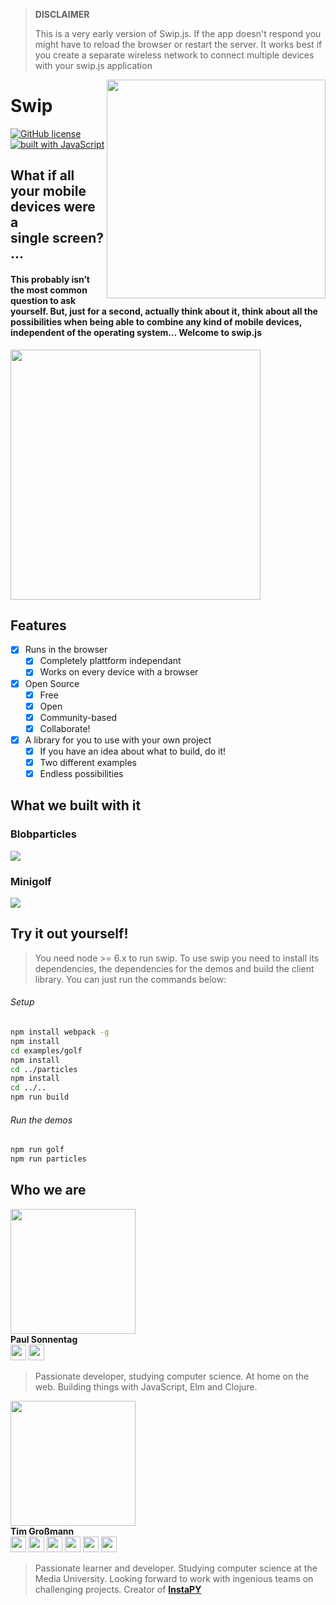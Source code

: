 > **DISCLAIMER**
> 
> This is a very early version of Swip.js. If the app doesn't respond you might have to reload the browser or restart the server.
> It works best if you create a separate wireless network to connect multiple devices with your swip.js application 

<img src='assets/logo.png' width="350" align="right">

# **Swip**

[![GitHub license](https://img.shields.io/github/license/mashape/apistatus.svg)](https://github.com/timgrossmann/InstaPy/blob/master/LICENSE)
[![built with JavaScript](https://img.shields.io/badge/built%20with-JavaScript-yellow.svg)](https://www.javascript.com)

## What if all your mobile devices were a single screen?…
#### This probably isn’t the most common question to ask yourself. But, just for a second, actually think about it, think about all the possibilities when being able to combine any kind of mobile devices, independent of the operating system… Welcome to swip.js

<img src='assets/explanation.jpg' width="400">

## Features
- [x] Runs in the browser
    - [x] Completely plattform independant
    - [x] Works on every device with a browser
- [x] Open Source
    - [x] Free
    - [x] Open 
    - [x] Community-based
    - [x] Collaborate!
- [x] A library for you to use with your own project
    - [x] If you have an idea about what to build, do it!
    - [x] Two different examples
    - [x] Endless possibilities

## What we built with it
### Blobparticles
<a href="https://www.youtube.com/watch?v=qXOwT0ieOgw" target="_blank"><img src="./assets/blob_prev.jpg"/></a>

### Minigolf
<a href="https://www.youtube.com/watch?v=ZE0gxa-p8HY" target="_blank"><img src="./assets/golf_prev.jpg"/></a>

## Try it out yourself!

> You need node >= 6.x to run swip. To use swip you need to install its dependencies, the dependencies for the demos and build the client library. You can just run the commands below:

###### Setup
```bash
npm install webpack -g
npm install
cd examples/golf
npm install
cd ../particles
npm install
cd ../..
npm run build
```

###### Run the demos
```bash
npm run golf
npm run particles
```

## Who we are
[<img src="https://avatars1.githubusercontent.com/u/650540?v=3&s=400" width="200">](http://github.com/paulsonnentag)   
**Paul Sonnentag**   
[<img src="http://www.iconsdb.com/icons/preview/black/twitter-xxl.png" width="25"/>](https://twitter.com/paulsonnentag)
[<img src="http://ncwebdiva.com/wp-content/uploads/2013/07/icon_28803.png" width="25"/>](http://paulsonnentag.com)

> Passionate developer, studying computer science. At home on the web. Building things with JavaScript, Elm and Clojure.   


[<img src="https://avatars2.githubusercontent.com/u/16529337?v=3&u=6819d2f1d1626e1e23094977c3b1188b39863aed&s=400" width="200">](http://github.com/timgrossmann)   
**Tim Großmann**   
[<img src="http://www.iconsdb.com/icons/preview/black/twitter-xxl.png" width="25"/>](https://twitter.com/timigrossmann)
[<img src="https://cdn4.iconfinder.com/data/icons/picons-social/57/53-medium-3-512.png" width="25"/>](https://medium.com/@TimGrossmann)
[<img src="https://cdn4.iconfinder.com/data/icons/devine_icons/Black/PNG/Appliaction%20and%20Programs/Mail%20-2.png" width="25"/>](mailto:contact.timgrossmann@gmail.com)
[<img src="http://png-1.findicons.com/files/icons/2779/simple_icons/4096/facebook_4096_black.png" width="25"/>](https://www.facebook.com/profile.php?id=100000656212416)
[<img src="https://cdn3.iconfinder.com/data/icons/picons-social/57/38-instagram-512.png" width="25"/>](https://www.instagram.com/grossertim/)
[<img src="https://cdn0.iconfinder.com/data/icons/octicons/1024/mark-github-512.png" width="25"/>](https://github.com/timgrossmann)

> Passionate learner and developer. Studying computer science at the Media University. Looking forward to work with ingenious teams on challenging projects. Creator of [**InstaPY**](https://github.com/timgrossmann/InstaPy)
